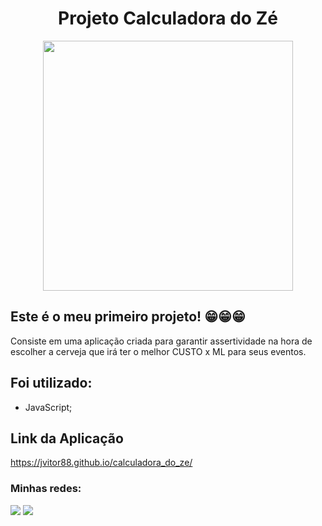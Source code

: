 <h1 align="center">Projeto Calculadora do Zé</h1>
<div align="center">
 <img src="https://uploaddeimagens.com.br/images/004/625/154/full/cervejaaa.PNG?1696283936" width="400" />
</div>

## Este é o meu primeiro projeto! 😁😁😁

Consiste em uma aplicação criada para garantir assertividade na hora de escolher a cerveja que irá ter o melhor CUSTO x ML para seus eventos. 

## Foi utilizado:

- JavaScript;

## Link da Aplicação

https://jvitor88.github.io/calculadora_do_ze/

 ### Minhas redes: 

<div>
  <a href="https://www.linkedin.com/in/jose-silveira-ti/" target="_blank"><img src="https://img.shields.io/badge/-LinkedIn-%230077B5?style=for-the-badge&logo=linkedin&logoColor=white" target="_blank"></a> 
  <a href = "mailto:jvsilveira11@gmail.com"><img src="https://img.shields.io/badge/-Gmail-%23333?style=for-the-badge&logo=gmail&logoColor=white" target="_blank"></a>
</div>
